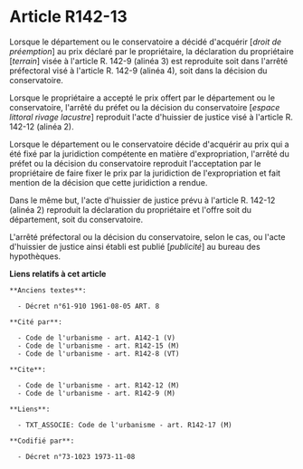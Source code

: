 # Article R142-13

Lorsque le département ou le conservatoire a décidé d'acquérir [*droit de préemption*] au prix déclaré par le propriétaire,
la déclaration du propriétaire [*terrain*] visée à l'article R. 142-9 (alinéa 3) est reproduite soit dans l'arrêté
préfectoral visé à l'article R. 142-9 (alinéa 4), soit dans la décision du conservatoire.

Lorsque le propriétaire a accepté le prix offert par le département ou le conservatoire, l'arrêté du préfet ou la décision du
conservatoire [*espace littoral rivage lacustre*] reproduit l'acte d'huissier de justice visé à l'article R. 142-12 (alinéa
2).

Lorsque le département ou le conservatoire décide d'acquérir au prix qui a été fixé par la juridiction compétente en matière
d'expropriation, l'arrêté du préfet ou la décision du conservatoire reproduit l'acceptation par le propriétaire de faire
fixer le prix par la juridiction de l'expropriation et fait mention de la décision que cette juridiction a rendue.

Dans le même but, l'acte d'huissier de justice prévu à l'article R. 142-12 (alinéa 2) reproduit la déclaration du
propriétaire et l'offre soit du département, soit du conservatoire.

L'arrêté préfectoral ou la décision du conservatoire, selon le cas, ou l'acte d'huissier de justice ainsi établi est publié
[*publicité*] au bureau des hypothèques.

**Liens relatifs à cet article**

	**Anciens textes**:

	  - Décret n°61-910 1961-08-05 ART. 8

	**Cité par**:

	  - Code de l'urbanisme - art. A142-1 (V)
	  - Code de l'urbanisme - art. R142-15 (M)
	  - Code de l'urbanisme - art. R142-8 (VT)

	**Cite**:

	  - Code de l'urbanisme - art. R142-12 (M)
	  - Code de l'urbanisme - art. R142-9 (M)

	**Liens**:

	  - TXT_ASSOCIE: Code de l'urbanisme - art. R142-17 (M)

	**Codifié par**:

	  - Décret n°73-1023 1973-11-08

